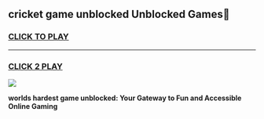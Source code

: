 
## cricket game unblocked Unblocked Games👋
<h3>
<a href="https://premium.freeplayer.one?title=cricket_game_unblocked&ref=16F">CLICK TO PLAY</a></h3>
<hr>

<h3>
<a href="https://premium.freeplayer.one?title=cricket_game_unblocked&ref=16F">CLICK 2 PLAY</a>
  
</h3>

<a href="https://premium.freeplayer.one?title=cricket_game_unblocked&ref=16F/"><img src="https://clearcache.store/games.png"></a>


**worlds hardest game unblocked: Your Gateway to Fun and Accessible Online Gaming**
